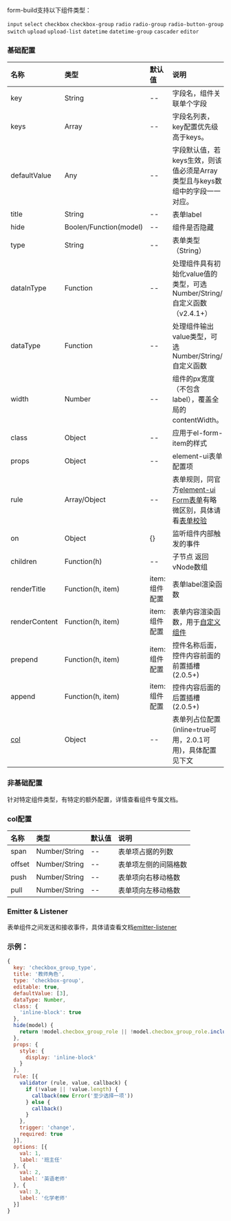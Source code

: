 form-build支持以下组件类型：

`input` `select` `checkbox` `checkbox-group` `radio` `radio-group` `radio-button-group` `switch` `upload` `upload-list` `datetime` `datetime-group` `cascader` `editor`

### 基础配置
名称  | 类型 | 默认值 | 说明
:---- | :---- | :---- | :----
key | String | -- |    字段名，组件关联单个字段
keys | Array | -- |    字段名列表，key配置优先级高于keys。
defaultValue | Any | -- | 字段默认值，若keys生效，则该值必须是Array类型且与keys数组中的字段一一对应。
title | String | -- |    表单label
hide | Boolen/Function(model) | -- | 组件是否隐藏
type | String | -- |     表单类型（String）
dataInType | Function | -- | 处理组件具有初始化value值的类型，可选Number/String/自定义函数（v2.4.1+）
dataType | Function | -- | 处理组件输出value类型，可选Number/String/自定义函数
width | Number | -- | 组件的px宽度（不包含label），覆盖全局的contentWidth。
class | Object | -- | 应用于el-form-item的样式
props | Object | -- | element-ui表单配置项
rule | Array/Object | -- |  表单规则，同官方[element-ui Form表单](https://element.eleme.cn/1.4/#/zh-CN/component/form)有略微区别，具体请看[表单校验](/validate.html)
on | Object | {} | 监听组件内部触发的事件
children | Function(h) | -- | 子节点 返回vNode数组
renderTitle | Function(h, item) | item: 组件配置 | 表单label渲染函数
renderContent | Function(h, item) | item: 组件配置 | 表单内容渲染函数，用于[自定义组件](/components/customer.html)
prepend | Function(h, item) | item: 组件配置 | 控件名称后面，控件内容前面的前置插槽(2.0.5+)
append | Function(h, item) | item: 组件配置 | 控件内容后面的后置插槽(2.0.5+)
[col](#col详细配置说明) | Object | -- | 表单列占位配置(inline=true可用，2.0.1可用)，具体配置见下文


### 非基础配置

针对特定组件类型，有特定的额外配置，详情查看组件专属文档。

### col配置
名称  | 类型 | 默认值 | 说明
:---- | :---- | :---- | :----
span | Number/String | -- | 表单项占据的列数
offset | Number/String | -- | 表单项左侧的间隔格数
push | Number/String | -- | 表单项向右移动格数
pull | Number/String | -- | 表单项向左移动格数

### Emitter & Listener

表单组件之间发送和接收事件，具体请查看文档[emitter-listener](/emitter-listener.html)

### 示例：

```javascript
{
  key: 'checkbox_group_type',
  title: '教师角色',
  type: 'checkbox-group',
  editable: true,
  defaultValue: [3],
  dataType: Number,
  class: {
    'inline-block': true
  },
  hide(model) {
    return !model.checbox_group_role || !model.checbox_group_role.includes(2)
  },
  props: {
    style: {
      display: 'inline-block'
    }
  },
  rule: [{
    validator (rule, value, callback) {
      if (!value || !value.length) {
        callback(new Error('至少选择一项'))
      } else {
        callback()
      }
    },
    trigger: 'change',
    required: true
  }],
  options: [{
    val: 1,
    label: '班主任'
  }, {
    val: 2,
    label: '英语老师'
  }, {
    val: 3,
    label: '化学老师'
  }]
}
```